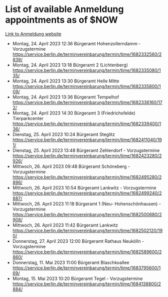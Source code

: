 # List of available Anmeldung appointments as of $NOW
[Link to Anmeldung website](https://service.berlin.de/terminvereinbarung/termin/tag.php?termin=1&anliegen[]=120686&dienstleisterlist=122210,122217,327316,122219,327312,122227,327314,122231,327346,122243,327348,122254,122252,329742,122260,329745,122262,329748,122271,327278,122273,327274,122277,327276,330436,122280,327294,122282,327290,122284,327292,122291,327270,122285,327266,122286,327264,122296,327268,150230,329760,122297,327286,122294,327284,122312,329763,122314,329775,122304,327330,122311,327334,122309,327332,317869,122281,327352,122279,329772,122283,122276,327324,122274,327326,122267,329766,122246,327318,122251,327320,122257,327322,122208,327298,122226,327300&herkunft=http%3A%2F%2Fservice.berlin.de%2Fdienstleistung%2F120686%2F)
- Montag, 24. April 2023 12:36 Bürgeramt Hohenzollerndamm - Vorzugstermine https://service.berlin.de/terminvereinbarung/termin/time/1682332560/2839/
- Montag, 24. April 2023 13:18 Bürgeramt 2 (Lichtenberg) https://service.berlin.de/terminvereinbarung/termin/time/1682335080/135/
- Montag, 24. April 2023 13:30 Bürgeramt Helle Mitte https://service.berlin.de/terminvereinbarung/termin/time/1682335800/109/
- Montag, 24. April 2023 13:36 Bürgeramt Tempelhof https://service.berlin.de/terminvereinbarung/termin/time/1682336160/172/
- Montag, 24. April 2023 14:30 Bürgeramt 3 (Friedrichsfelde) Tierparkcenter https://service.berlin.de/terminvereinbarung/termin/time/1682339400/136/
- Dienstag, 25. April 2023 10:24 Bürgeramt Steglitz https://service.berlin.de/terminvereinbarung/termin/time/1682411040/191/
- Dienstag, 25. April 2023 13:48 Bürgeramt Zehlendorf - Vorzugstermine https://service.berlin.de/terminvereinbarung/termin/time/1682423280/2926/
- Mittwoch, 26. April 2023 09:48 Bürgeramt Schöneberg - Vorzugstermine https://service.berlin.de/terminvereinbarung/termin/time/1682495280/2896/
- Mittwoch, 26. April 2023 10:54 Bürgeramt Lankwitz - Vorzugstermine https://service.berlin.de/terminvereinbarung/termin/time/1682499240/2887/
- Mittwoch, 26. April 2023 11:18 Bürgeramt 1 (Neu- Hohenschönhausen) - Vorzugstermine https://service.berlin.de/terminvereinbarung/termin/time/1682500680/2908/
- Mittwoch, 26. April 2023 11:42 Bürgeramt Lankwitz https://service.berlin.de/terminvereinbarung/termin/time/1682502120/190/
- Donnerstag, 27. April 2023 12:00 Bürgeramt Rathaus Neukölln - Vorzugstermine https://service.berlin.de/terminvereinbarung/termin/time/1682589600/2860/
- Donnerstag, 11. Mai 2023 11:00 Bürgeramt Blaschkoallee https://service.berlin.de/terminvereinbarung/termin/time/1683795600/169/
- Montag, 15. Mai 2023 10:20 Bürgeramt Tegel - Vorzugstermine https://service.berlin.de/terminvereinbarung/termin/time/1684138800/2884/

